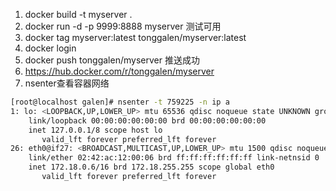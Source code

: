 1. docker build -t myserver .
2. docker run -d -p 9999:8888 myserver 测试可用
3. docker tag myserver:latest tonggalen/myserver:latest
4. docker login
5. docker push tonggalen/myserver 推送成功
6. https://hub.docker.com/r/tonggalen/myserver
7. nsenter查看容器网络

```bash
[root@localhost galen]# nsenter -t 759225 -n ip a
1: lo: <LOOPBACK,UP,LOWER_UP> mtu 65536 qdisc noqueue state UNKNOWN group default qlen 1000
    link/loopback 00:00:00:00:00:00 brd 00:00:00:00:00:00
    inet 127.0.0.1/8 scope host lo
       valid_lft forever preferred_lft forever
26: eth0@if27: <BROADCAST,MULTICAST,UP,LOWER_UP> mtu 1500 qdisc noqueue state UP group default 
    link/ether 02:42:ac:12:00:06 brd ff:ff:ff:ff:ff:ff link-netnsid 0
    inet 172.18.0.6/16 brd 172.18.255.255 scope global eth0
       valid_lft forever preferred_lft forever
```
